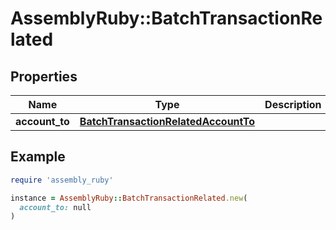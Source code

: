 # AssemblyRuby::BatchTransactionRelated

## Properties

| Name | Type | Description | Notes |
| ---- | ---- | ----------- | ----- |
| **account_to** | [**BatchTransactionRelatedAccountTo**](BatchTransactionRelatedAccountTo.md) |  | [optional] |

## Example

```ruby
require 'assembly_ruby'

instance = AssemblyRuby::BatchTransactionRelated.new(
  account_to: null
)
```

